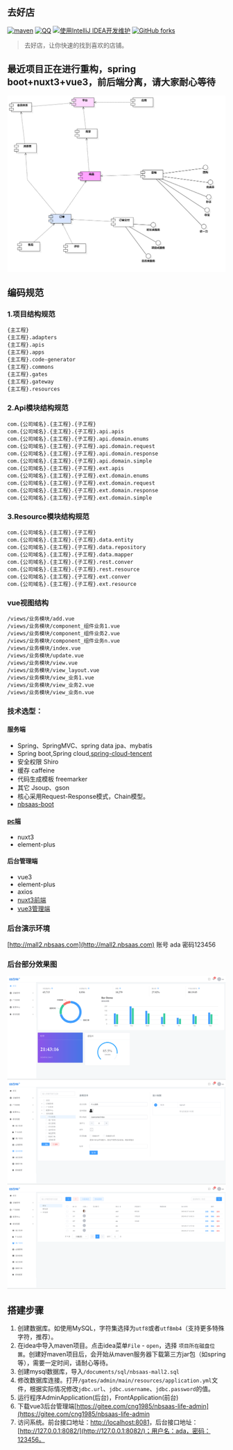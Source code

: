 ﻿## 去好店
[![maven](https://img.shields.io/maven-central/v/com.nbsaas.boot/nbsaas-boot.svg)](http://mvnrepository.com/artifact/com.nbsaas.boot/nbsaas-boot)
[![QQ](https://img.shields.io/badge/chat-on%20QQ-ff69b4.svg?style=flat-square)](//shang.qq.com/wpa/qunwpa?idkey=d1a308945e4b2ff8aeb1711c2c7914342dae15e9ce7041e94756ab355430dc78)
[![使用IntelliJ IDEA开发维护](https://img.shields.io/badge/IntelliJ%20IDEA-提供支持-blue.svg)](https://www.jetbrains.com/idea/)
[![GitHub forks](https://img.shields.io/github/stars/nbsaas/nbsaas-boot.svg?style=social&logo=github&label=Stars)](https://github.com/nbsaas/nbsaas-boot)

> 去好店，让你快速的找到喜欢的店铺。
## 最近项目正在进行重构，spring boot+nuxt3+vue3，前后端分离，请大家耐心等待
![输入图片说明](documents/images/banner.png)


## 编码规范

### 1.项目结构规范

```
{主工程}
{主工程}.adapters
{主工程}.apis
{主工程}.apps
{主工程}.code-generator
{主工程}.commons
{主工程}.gates
{主工程}.gateway
{主工程}.resources

```

### 2.Api模块结构规范

```
com.{公司域名}.{主工程}.{子工程}
com.{公司域名}.{主工程}.{子工程}.api.apis
com.{公司域名}.{主工程}.{子工程}.api.domain.enums
com.{公司域名}.{主工程}.{子工程}.api.domain.request
com.{公司域名}.{主工程}.{子工程}.api.domain.response
com.{公司域名}.{主工程}.{子工程}.api.domain.simple
com.{公司域名}.{主工程}.{子工程}.ext.apis
com.{公司域名}.{主工程}.{子工程}.ext.domain.enums
com.{公司域名}.{主工程}.{子工程}.ext.domain.request
com.{公司域名}.{主工程}.{子工程}.ext.domain.response
com.{公司域名}.{主工程}.{子工程}.ext.domain.simple
```

### 3.Resource模块结构规范

```
com.{公司域名}.{主工程}.{子工程}
com.{公司域名}.{主工程}.{子工程}.data.entity
com.{公司域名}.{主工程}.{子工程}.data.repository
com.{公司域名}.{主工程}.{子工程}.data.mapper
com.{公司域名}.{主工程}.{子工程}.rest.conver
com.{公司域名}.{主工程}.{子工程}.rest.resource
com.{公司域名}.{主工程}.{子工程}.ext.conver
com.{公司域名}.{主工程}.{子工程}.ext.resource
```

### vue视图结构

```
/views/业务模块/add.vue
/views/业务模块/component_组件业务1.vue
/views/业务模块/component_组件业务2.vue
/views/业务模块/component_组件业务n.vue
/views/业务模块/index.vue
/views/业务模块/update.vue
/views/业务模块/view.vue
/views/业务模块/view_layout.vue
/views/业务模块/view_业务1.vue
/views/业务模块/view_业务2.vue
/views/业务模块/view_业务n.vue

```

### 技术选型：

#### 服务端
* Spring、SpringMVC、spring data jpa、mybatis
* Spring boot,Spring cloud,[spring-cloud-tencent](https://gitee.com/Tencent/spring-cloud-tencent) 
* 安全权限 Shiro
* 缓存 caffeine
* 代码生成模板 freemarker
* 其它 Jsoup、gson
* 核心采用Request-Response模式，Chain模型。
* [nbsaas-boot](https://gitee.com/cng1985/nbsaas-boot)

#### [pc端](https://gitee.com/cng1985/nbsaas-life-nuxt3)
* nuxt3
* element-plus


#### 后台管理端

* vue3
* element-plus
* axios
* [nuxt3前端](https://gitee.com/cng1985/nbsaas-life-nuxt3)
* [vue3管理端](https://gitee.com/cng1985/nbsaas-life-admin)
### 后台演示环境
[http://mall2.nbsaas.com](http://mall2.nbsaas.com)
账号 ada 密码123456
###  后台部分效果图
![home](documents/images/home.png)
![menu](documents/images/menu.png)
![user](documents/images/user.png)

## 搭建步骤

1. 创建数据库。如使用MySQL，字符集选择为`utf8`或者`utf8mb4`（支持更多特殊字符，推荐）。
2. 在idea中导入maven项目。点击idea菜单`File` - `open`，选择 `项目所在磁盘位置`。创建好maven项目后，会开始从maven服务器下载第三方jar包（如spring等），需要一定时间，请耐心等待。
3. 创建mysql数据库，导入`/documents/sql/nbsaas-mall2.sql`
4. 修改数据库连接。打开`/gates/admin/main/resources/application.yml`文件，根据实际情况修改`jdbc.url`、`jdbc.username`、`jdbc.password`的值。
5. 运行程序AdminApplication(后台)，FrontApplication(前台)
6. 下载vue3后台管理端[https://gitee.com/cng1985/nbsaas-life-admin](https://gitee.com/cng1985/nbsaas-life-admin
7. 访问系统。前台接口地址：[http://localhost:8081](http://localhost:8081/)，后台接口地址：[http://127.0.0.1:8082/](http://127.0.0.1:8082/)；用户名：ada，密码：123456。

